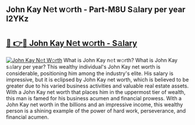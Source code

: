 ## John Kay N𝚎t w𝚘rth - Part-M8U S𝚊lary per year l2YKz

# <h2><a href="http://gc3dmu.nevu.top/?p=John+Kay">🔗 👉🔴 John Kay N𝚎t w𝚘rth - S𝚊lary</a></h2>

[![John Kay N𝚎t W𝚘rth](https://i.imgur.com/Oavwk0R.jpeg)](http://gc3dmu.nevu.top/?p=John+Kay)
What is John Kay n𝚎t w𝚘rth? What is John Kay s𝚊lary per year?
This wealthy individual's John Kay net worth is considerable, positioning him among the industry's elite. His salary is impressive, but it is eclipsed by John Kay net worth, which is believed to be greater due to his varied business activities and valuable real estate assets. With a John Kay net worth that places him in the uppermost tier of wealth, this man is famed for his business acumen and financial prowess. With a John Kay net worth in the billions and an impressive income, this wealthy person is a shining example of the power of hard work, perseverance, and financial acumen.
